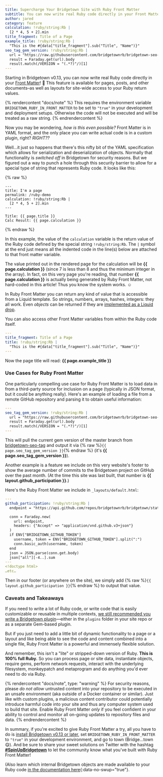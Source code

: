```yaml
---
title: Supercharge Your Bridgetown Site with Ruby Front Matter
subtitle: You can now write real Ruby code directly in your Front Matter! This feature is available for pages, posts, and other documents–as well as layouts for site-wide access to your Ruby return values.
author: jared
category: feature
calculation: !ruby/string:Rb |
  [2 * 4, 5 + 2].min
title_fragment: Title of a Page
example_title: !ruby/string:Rb |
  "This is the #{data["title_fragment"].sub("Title", "Name")}"
seo_tag_gem_version: !ruby/string:Rb |
  url = "https://raw.githubusercontent.com/bridgetownrb/bridgetown-seo-tag/master/lib/bridgetown-seo-tag/version.rb"
  result = Faraday.get(url).body
  result.match(/VERSION = "(.*?)"/)[1]
---
```


Starting in Bridgetown v0.13, you can now write real Ruby code directly in your [Front Matter](/docs/front-matter/)! 🤯 This feature is available for pages, posts, and other documents–as well as layouts for site-wide access to your Ruby return values.

{% rendercontent "docs/note" %}
This requires the environment variable `BRIDGETOWN_RUBY_IN_FRONT_MATTER` to be set to `"true"` in your development and deployment setups. Otherwise the code will not be executed and will be treated as a raw string.
{% endrendercontent %}

Now you may be wondering, _how is this even possible?_ Front Matter is in YAML format, and the only place you can write actual code is in a custom plugin, right? _RIGHT??_

Well…it just so happens that there's this nifty bit of the YAML specification which allows for serialization and deserialization of objects. Normally that functionality is _switched off_ in Bridgetown for security reasons. But we figured out a way to punch a hole through this security barrier to allow for a special type of string that represents Ruby code. It looks like this:

{% raw %}
```liquid
---
title: I'm a page
permalink: /ruby-demo
calculation: !ruby/string:Rb |
  [2 * 4, 5 + 2].min
---

Title: {{ page.title }}
Calc Result: {{ page.calculation }}
```
{% endraw %}

In this example, the value of the `calculation` variable is the return value of the Ruby code defined by the special string `!ruby/string:Rb`. The `|` symbol at the end just means all the indented code in the line(s) below are attached to that front matter variable. 

The value printed out in the rendered page for the calculation will be **{{ page.calculation }}** (since 7 is less than 8 and thus the minimum integer in the array). In fact, on this very page you're reading, that number **{{ page.calculation }}** is actually being generated by Ruby Front Matter, not hard-coded in this article! Thus you know the system works. ☺️

In Ruby Front Matter you can return any kind of value that is accessible from a Liquid template. So strings, numbers, arrays, hashes, integers: they all work. Even _objects_ can be returned if they are [implemented as a Liquid drop](https://github.com/Shopify/liquid/wiki/Introduction-to-Drops).

You can also access other Front Matter variables from within the Ruby code itself.

```yaml
---
title_fragment: Title of a Page
title: !ruby/string:Rb |
  "This is the #{data["title_fragment"].sub("Title", "Name")}"
---
```

Now the page title will read: **{{ page.example_title }}**

### Use Cases for Ruby Front Matter

One particularly compelling use case for Ruby Front Matter is to load data in from a third-party source for inclusion on a page (typically in JSON format, but it could be anything really). Here's an example of loading a file from a remote GitHub repository and parsing it to obtain useful information:

```yaml
---
seo_tag_gem_version: !ruby/string:Rb |
  url = "https://raw.githubusercontent.com/bridgetownrb/bridgetown-seo-tag/master/lib/bridgetown-seo-tag/version.rb"
  result = Faraday.get(url).body
  result.match(/VERSION = "(.*?)"/)[1]
---
```

This will pull the current gem version of the master branch from [bridgetown-seo-tag](https://github.com/bridgetownrb/bridgetown-seo-tag) and output it via {% raw %}`{{ page.seo_tag_gem_version }}`{% endraw %}  (it's **{{ page.seo_tag_gem_version }}**).

Another example is a feature we include on this very website's footer to show the average number of commits to the Bridgetown project on GitHub over the past month. (At the time this site was last built, that number is **{{ layout.github_participation }}**.)

Here's the Ruby Front Matter we include in `_layouts/default.html`:

```yaml
---
github_participation: !ruby/string:Rb |
  endpoint = "https://api.github.com/repos/bridgetownrb/bridgetown/stats/participation"

  conn = Faraday.new(
    url: endpoint,
    headers: {"Accept" => "application/vnd.github.v3+json"}
  )
  if ENV["BRIDGETOWN_GITHUB_TOKEN"]
    username, token = ENV["BRIDGETOWN_GITHUB_TOKEN"].split(":")
    conn.basic_auth(username, token)
  end
  json = JSON.parse(conn.get.body)
  json["all"][-4..].sum
---
<!doctype html>
…etc…
```

Then in our footer (or anywhere on the site), we simply add {% raw %}`{{ layout.github_participation }}`{% endraw %} to output that value.

### Caveats and Takeaways

If you need to write a lot of Ruby code, or write code that is easily customizable or reusable in multiple contexts, [we still recommended you write a Bridgetown plugin](/docs/plugins/)—either in the `plugins` folder in your site repo or as a separate Gem-based plugin.

But if you just need to add a little bit of dynamic functionality to a page or a layout and like being able to see the code and content combined into a single file, Ruby Front Matter is a powerful and immensely flexible solution.

And remember, this isn't a "lite" or stripped-down version of Ruby. **This is 100% full Ruby.** So you can process page or site data, instantiate objects, require gems, perform network requests, interact with the underlying filesystem, monkeypatch and metaprogram and do anything you'd ever need to do via Ruby.

{% rendercontent "docs/note", type: "warning" %}
For security reasons, please _do not allow_ untrusted content into your repository to be executed in an unsafe environment (aka outside of a Docker container or similar). Just like with custom plugins, a malicious content contributor could potentially introduce harmful code into your site and thus any computer system used to build that site. Enable Ruby Front Matter _only_ if you feel confident in your ability to control and monitor all on-going updates to repository files and data.
{% endrendercontent %}

In summary, if you're excited to give Ruby Front Matter a try, all you have to do is [install Bridgetown v0.13 or later](/docs/), set `BRIDGETOWN_RUBY_IN_FRONT_MATTER` to `"true"` in your development environment, and go to town (Bridge…town 😋). And be sure to share your sweet solutions on Twitter with the hashtag [**\#SpinUpBridgetown**](https://twitter.com/search?q=%23SpinUpBridgetown) to let the community know what you've built with Ruby Front Matter!

(Also learn which internal Bridgetown objects are made available to your Ruby code [in the documentation here](/docs/front-matter/#ruby-front-matter){:data-no-swup="true"}.

